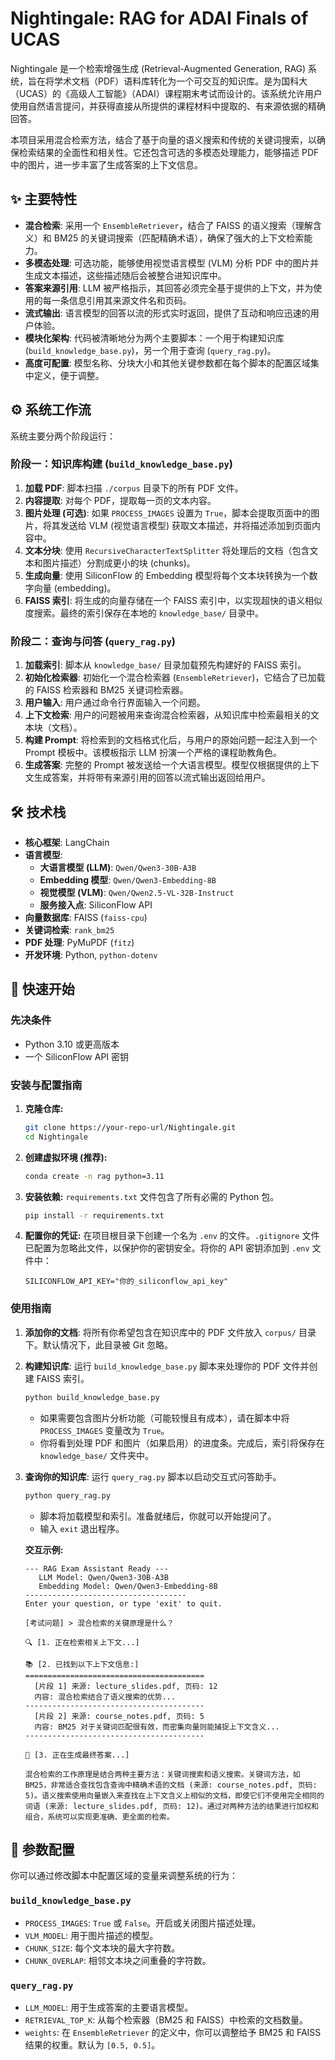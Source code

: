 # Nightingale: RAG for ADAI Finals of UCAS

Nightingale 是一个检索增强生成 (Retrieval-Augmented Generation, RAG) 系统，旨在将学术文档（PDF）语料库转化为一个可交互的知识库。是为国科大（UCAS）的《高级人工智能》（ADAI）课程期末考试而设计的。该系统允许用户使用自然语言提问，并获得直接从所提供的课程材料中提取的、有来源依据的精确回答。

本项目采用混合检索方法，结合了基于向量的语义搜索和传统的关键词搜索，以确保检索结果的全面性和相关性。它还包含可选的多模态处理能力，能够描述 PDF 中的图片，进一步丰富了生成答案的上下文信息。

## ✨ 主要特性

* **混合检索**: 采用一个 `EnsembleRetriever`，结合了 FAISS 的语义搜索（理解含义）和 BM25 的关键词搜索（匹配精确术语），确保了强大的上下文检索能力。
* **多模态处理**: 可选功能，能够使用视觉语言模型 (VLM) 分析 PDF 中的图片并生成文本描述，这些描述随后会被整合进知识库中。
* **答案来源引用**: LLM 被严格指示，其回答必须完全基于提供的上下文，并为使用的每一条信息引用其来源文件名和页码。
* **流式输出**: 语言模型的回答以流的形式实时返回，提供了互动和响应迅速的用户体验。
* **模块化架构**: 代码被清晰地分为两个主要脚本：一个用于构建知识库 (`build_knowledge_base.py`)，另一个用于查询 (`query_rag.py`)。
* **高度可配置**: 模型名称、分块大小和其他关键参数都在每个脚本的配置区域集中定义，便于调整。

## ⚙️ 系统工作流

系统主要分两个阶段运行：

### 阶段一：知识库构建 (`build_knowledge_base.py`)

1.  **加载 PDF**: 脚本扫描 `./corpus` 目录下的所有 PDF 文件。
2.  **内容提取**: 对每个 PDF，提取每一页的文本内容。
3.  **图片处理 (可选)**: 如果 `PROCESS_IMAGES` 设置为 `True`，脚本会提取页面中的图片，将其发送给 VLM (视觉语言模型) 获取文本描述，并将描述添加到页面内容中。
4.  **文本分块**: 使用 `RecursiveCharacterTextSplitter` 将处理后的文档（包含文本和图片描述）分割成更小的块 (chunks)。
5.  **生成向量**: 使用 SiliconFlow 的 Embedding 模型将每个文本块转换为一个数字向量 (embedding)。
6.  **FAISS 索引**: 将生成的向量存储在一个 FAISS 索引中，以实现超快的语义相似度搜索。最终的索引保存在本地的 `knowledge_base/` 目录中。

### 阶段二：查询与问答 (`query_rag.py`)

1.  **加载索引**: 脚本从 `knowledge_base/` 目录加载预先构建好的 FAISS 索引。
2.  **初始化检索器**: 初始化一个混合检索器 (`EnsembleRetriever`)，它结合了已加载的 FAISS 检索器和 BM25 关键词检索器。
3.  **用户输入**: 用户通过命令行界面输入一个问题。
4.  **上下文检索**: 用户的问题被用来查询混合检索器，从知识库中检索最相关的文本块（文档）。
5.  **构建 Prompt**: 将检索到的文档格式化后，与用户的原始问题一起注入到一个 Prompt 模板中。该模板指示 LLM 扮演一个严格的课程助教角色。
6.  **生成答案**: 完整的 Prompt 被发送给一个大语言模型。模型仅根据提供的上下文生成答案，并将带有来源引用的回答以流式输出返回给用户。

## 🛠️ 技术栈

* **核心框架**: LangChain
* **语言模型**:
    * **大语言模型 (LLM)**: `Qwen/Qwen3-30B-A3B`
    * **Embedding 模型**: `Qwen/Qwen3-Embedding-8B`
    * **视觉模型 (VLM)**: `Qwen/Qwen2.5-VL-32B-Instruct`
    * **服务接入点**: SiliconFlow API
* **向量数据库**: FAISS (`faiss-cpu`)
* **关键词检索**: `rank_bm25`
* **PDF 处理**: PyMuPDF (`fitz`)
* **开发环境**: Python, `python-dotenv`

## 🚀 快速开始

### 先决条件

* Python 3.10 或更高版本
* 一个 SiliconFlow API 密钥

### 安装与配置指南

1.  **克隆仓库:**
    ```bash
    git clone https://your-repo-url/Nightingale.git
    cd Nightingale
    ```

2.  **创建虚拟环境 (推荐):**
    ```bash
    conda create -n rag python=3.11
    ```

3.  **安装依赖:**
    `requirements.txt` 文件包含了所有必需的 Python 包。
    ```bash
    pip install -r requirements.txt
    ```

4.  **配置你的凭证:**
    在项目根目录下创建一个名为 `.env` 的文件。`.gitignore` 文件已配置为忽略此文件，以保护你的密钥安全。将你的 API 密钥添加到 `.env` 文件中：
    ```
    SILICONFLOW_API_KEY="你的_siliconflow_api_key"
    ```

### 使用指南

1.  **添加你的文档**: 将所有你希望包含在知识库中的 PDF 文件放入 `corpus/` 目录下。默认情况下，此目录被 Git 忽略。

2.  **构建知识库**: 运行 `build_knowledge_base.py` 脚本来处理你的 PDF 文件并创建 FAISS 索引。
    ```bash
    python build_knowledge_base.py
    ```
    * 如果需要包含图片分析功能（可能较慢且有成本），请在脚本中将 `PROCESS_IMAGES` 变量改为 `True`。
    * 你将看到处理 PDF 和图片（如果启用）的进度条。完成后，索引将保存在 `knowledge_base/` 文件夹中。

3.  **查询你的知识库**: 运行 `query_rag.py` 脚本以启动交互式问答助手。
    ```bash
    python query_rag.py
    ```
    * 脚本将加载模型和索引。准备就绪后，你就可以开始提问了。
    * 输入 `exit` 退出程序。

    **交互示例:**
    ```
    --- RAG Exam Assistant Ready ---
       LLM Model: Qwen/Qwen3-30B-A3B
       Embedding Model: Qwen/Qwen3-Embedding-8B
    ------------------------------------
    Enter your question, or type 'exit' to quit.

    [考试问题] > 混合检索的关键原理是什么？

    🔍 [1. 正在检索相关上下文...]

    📚 [2. 已找到以下上下文信息:]
    ========================================
      [片段 1] 来源: lecture_slides.pdf, 页码: 12
      内容: 混合检索结合了语义搜索的优势...
    ----------------------------------------
      [片段 2] 来源: course_notes.pdf, 页码: 5
      内容: BM25 对于关键词匹配很有效，而密集向量则能捕捉上下文含义...
    ----------------------------------------

    🧠 [3. 正在生成最终答案...]

    混合检索的工作原理是结合两种主要方法：关键词搜索和语义搜索。关键词方法，如 BM25，非常适合查找包含查询中精确术语的文档 (来源: course_notes.pdf, 页码: 5)。语义搜索使用向量嵌入来查找在上下文含义上相似的文档，即使它们不使用完全相同的词语 (来源: lecture_slides.pdf, 页码: 12)。通过对两种方法的结果进行加权和组合，系统可以实现更准确、更全面的检索。
    ```

## 🔧 参数配置

你可以通过修改脚本中配置区域的变量来调整系统的行为：

### `build_knowledge_base.py`

* `PROCESS_IMAGES`: `True` 或 `False`。开启或关闭图片描述处理。
* `VLM_MODEL`: 用于图片描述的模型。
* `CHUNK_SIZE`: 每个文本块的最大字符数。
* `CHUNK_OVERLAP`: 相邻文本块之间重叠的字符数。

### `query_rag.py`

* `LLM_MODEL`: 用于生成答案的主要语言模型。
* `RETRIEVAL_TOP_K`: 从每个检索器（BM25 和 FAISS）中检索的文档数量。
* `weights`: 在 `EnsembleRetriever` 的定义中，你可以调整给予 BM25 和 FAISS 结果的权重。默认为 `[0.5, 0.5]`。